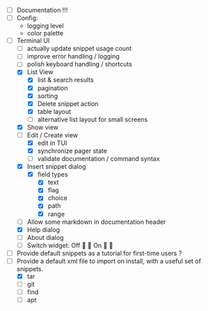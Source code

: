 - [ ] Documentation !!!
- [ ] Config:
  - logging level
  - color palette
- [ ] Terminal UI
    - [ ] actually update snippet usage count
    - [ ] improve error handling / logging
    - [ ] polish keyboard handling / shortcuts
    - [x] List View
        - [x] list & search results
        - [x] pagination
        - [x] sorting
        - [x] Delete snippet action
        - [x] table layout
        - [ ] alternative list layout for small screens
    - [x] Show view
    - [ ] Edit / Create view
        - [x] edit in TUI
        - [x] synchronize pager state
        - [ ] validate documentation / command syntax
    - [x] Insert snippet dialog
        - [x] field types
            - [x] text
            - [x] flag
            - [x] choice
            - [x] path
            - [x] range
    - [ ] Allow some markdown in documentation header
    - [x] Help dialog
    - [ ] About dialog
    - [ ] Switch widget:
      Off 󰨙 󰔢
      On 󰨚 󰔡
- [ ] Provide default snippets as a tutorial for first-time users ?
- [ ] Provide a default xml file to import on install, with a useful set of snippets.
    - [x] tar
    - [ ] git
    - [ ] find
    - [ ] apt
